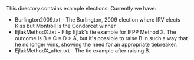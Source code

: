 This directory contains example elections. Currently we have:

- Burlington2009.txt - The Burlington, 2009 election where IRV elects Kiss but Montroll is the Condorcet winner
- EjlakMethodX.txt - Filip Ejlak's tie example for IFPP Method X. The outcome is B = C = D > A, but it's possible to raise B in such a way that he no longer wins, showing the need for an appropriate tiebreaker.
- EjlakMethodX_after.txt - The tie example after raising B.

